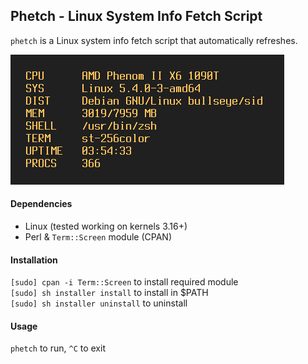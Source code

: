 ## Phetch - Linux System Info Fetch Script

`phetch` is a Linux system info fetch script that automatically refreshes.

![Screenshot](https://raw.githubusercontent.com/dcx86r/phetch/master/example.png)

#### Dependencies

* Linux (tested working on kernels 3.16+)
* Perl & `Term::Screen` module (CPAN)

#### Installation

`[sudo] cpan -i Term::Screen` to install required module  
`[sudo] sh installer install` to install in $PATH  
`[sudo] sh installer uninstall` to uninstall

#### Usage

`phetch` to run, `^C` to exit
